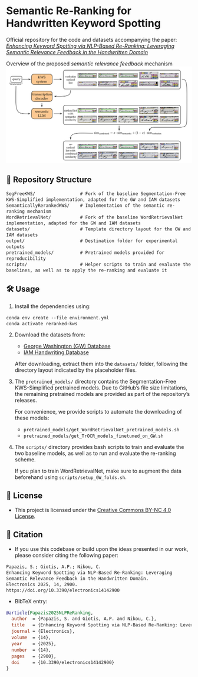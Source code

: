 # Semantic Re-Ranking for Handwritten Keyword Spotting

Official repository for the code and datasets accompanying the paper:\
*[Enhancing Keyword Spotting via NLP-Based Re-Ranking: Leveraging Semantic Relevance Feedback in the Handwritten Domain](https://doi.org/10.3390/electronics14142900)*

Overview of the proposed *semantic relevance feedback* mechanism
![The proposed relevance feedback mechanism.](/relevance-feedback-mechanism.png "The proposed relevance feedback mechanism")


## 📁 Repository Structure

```
SegFreeKWS/                 # Fork of the baseline Segmentation-Free KWS-Simplified implementation, adapted for the GW and IAM datasets
SemanticallyRerankedKWS/    # Implementation of the semantic re-ranking mechanism
WordRetrievalNet/           # Fork of the baseline WordRetrievalNet implementation, adapted for the GW and IAM datasets
datasets/                   # Template directory layout for the GW and IAM datasets
output/                     # Destination folder for experimental outputs
pretrained_models/          # Pretrained models provided for reproducibility
scripts/                    # Helper scripts to train and evaluate the baselines, as well as to apply the re-ranking and evaluate it
```

## 🛠️ Usage

1. Install the dependencies using:
```
conda env create --file environment.yml
conda activate reranked-kws
```

2. Download the datasets from:
    - [George Washington (GW) Database](https://fki.tic.heia-fr.ch/databases/washington-database)
    - [IAM Handwriting Database](https://fki.tic.heia-fr.ch/databases/iam-handwriting-database)

    After downloading, extract them into the `datasets/` folder, following the directory layout indicated by the placeholder files.

3. The `pretrained_models/` directory contains the Segmentation-Free KWS-Simplified pretrained models. Due to GitHub’s file size limitations, the remaining pretrained models are provided as part of the repository’s releases.

    For convenience, we provide scripts to automate the downloading of these models:
    - `pretrained_models/get_WordRetrievalNet_pretrained_models.sh`
    - `pretrained_models/get_TrOCR_models_finetuned_on_GW.sh`

4. The `scripts/` directory provides bash scripts to train and evaluate the two baseline models, as well as to run and evaluate the re-ranking scheme.

    If you plan to train WordRetrievalNet, make sure to augment the data beforehand using `scripts/setup_GW_folds.sh`.
    

## 📜 License
- This project is licensed under the [Creative Commons BY-NC 4.0 License](https://creativecommons.org/licenses/by-nc/4.0/).


## 📖 Citation

- If you use this codebase or build upon the ideas presented in our work, please consider citing the following paper:
```
Papazis, S.; Giotis, A.P.; Nikou, C.
Enhancing Keyword Spotting via NLP-Based Re-Ranking: Leveraging Semantic Relevance Feedback in the Handwritten Domain.
Electronics 2025, 14, 2900. https://doi.org/10.3390/electronics14142900
```

- BibTeX entry:
```bibtex
@article{Papazis2025NLPReRanking,
  author  = {Papazis, S. and Giotis, A.P. and Nikou, C.},
  title   = {Enhancing Keyword Spotting via NLP-Based Re-Ranking: Leveraging Semantic Relevance Feedback in the Handwritten Domain},
  journal = {Electronics},
  volume  = {14},
  year    = {2025},
  number  = {14},
  pages   = {2900},
  doi     = {10.3390/electronics14142900}
}
```
